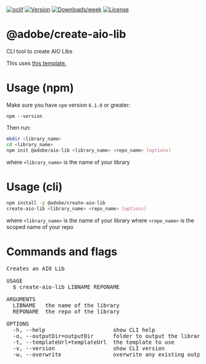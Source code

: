 <!--
Copyright 2019 Adobe. All rights reserved.
This file is licensed to you under the Apache License, Version 2.0 (the "License");
you may not use this file except in compliance with the License. You may obtain a copy
of the License at http://www.apache.org/licenses/LICENSE-2.0
Unless required by applicable law or agreed to in writing, software distributed under
the License is distributed on an "AS IS" BASIS, WITHOUT WARRANTIES OR REPRESENTATIONS
OF ANY KIND, either express or implied. See the License for the specific language
governing permissions and limitations under the License.
-->

[![oclif](https://img.shields.io/badge/cli-oclif-brightgreen.svg)](https://oclif.io)
[![Version](https://img.shields.io/npm/v/@adobe/create-aio-lib.svg)](https://npmjs.org/package/@adobe/create-aio-lib)
[![Downloads/week](https://img.shields.io/npm/dw/@adobe/create-aio-lib.svg)](https://npmjs.org/package/@adobe/create-aio-lib)
[![License](https://img.shields.io/npm/l/@adobe/create-aio-lib.svg)](https://github.com/adobe/create-aio-lib/blob/master/package.json)

@adobe/create-aio-lib
=====================

CLI tool to create AIO Libs

This uses [this template.](https://github.com/adobe/aio-lib-template)

# Usage (npm)

Make sure you have `npm` version `6.1.0` or greater:

`npm --version`

Then run:
```bash
mkdir <library_name>
cd <library_name>
npm init @adobe/aio-lib <library_name> <repo_name> [options]
```
where `<library_name>` is the name of your library

# Usage (cli)

```bash
npm install -g @adobe/create-aio-lib
create-aio-lib <library_name> <repo_name> [options]
```
where `<library_name>` is the name of your library
where `<repo_name>` is the scoped name of your repo

# Commands and flags
<pre>
Creates an AIO Lib

USAGE
  $ create-aio-lib LIBNAME REPONAME

ARGUMENTS
  LIBNAME   the name of the library
  REPONAME  the repo of the library

OPTIONS
  -h, --help                     show CLI help
  -o, --outputDir=outputDir      folder to output the library in (defaults to the current working folder)
  -t, --templateUrl=templateUrl  the template to use
  -v, --version                  show CLI version
  -w, --overwrite                overwrite any existing output folder
  </pre>
